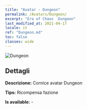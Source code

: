 ```yaml
---
title: "Avatar - Dungeon"
permalink: /Avatars/Dungeon/
excerpt: "Era of Chaos  Dungeon"
last_modified_at: 2021-04-17
locale: it
ref: "Dungeon.md"
toc: false
classes: wide
---
```

 ![Dungeon](/images/a/avatarFrame_45.png)

## Dettagli

 **Descrizione:** Cornice avatar Dungeon 

 **Tips:** Ricompensa fazione 

 **Is available:**  - 

